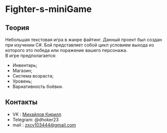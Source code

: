 # Fighter-s-miniGame

## Теория
Небольшая текстовая игра в жанре файтинг. Данный проект был создан при изучении С#.
Бой представляет собой цикл условием выхода из которого это победа или поражение вашего персонажа.  
В игре предполагается:  
- Инвентарь;
- Магазин;
- Система возраста;
- Уровень;
- Вариативность боёвки.
## Контакты
- VK : [Михайлов Кирилл](https://vk.com/kirill.mixailov)
- Telegram: @dhoker23
- mail : zxcv103444@gmail.com
